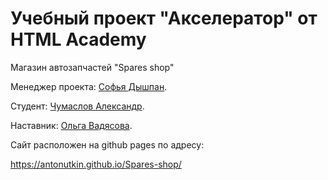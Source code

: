 # Учебный проект "Акселератор" от HTML Academy

Магазин автозапчастей "Spares shop"

Менеджер проекта: [Софья  Дышпан](https://https://htmlrocket.slack.com/team/UQZEJ2ZTJ).

Студент: [Чумаслов Александр](https://up.htmlacademy.ru/adaptive/18/user/963163).

Наставник: [Ольга Вадясова](https://https://htmlrocket.slack.com/team/UU60MG338).

Сайт расположен на github pages по адресу:

https://antonutkin.github.io/Spares-shop/

